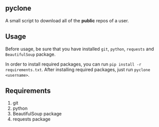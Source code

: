 ## pyclone
A small script to download all of the **public** repos of a user.

## Usage
Before usage, be sure that you have installed `git`, `python`, `requests` and `BeautifulSoup` package.

In order to install required packages, you can run `pip install -r requirements.txt`. After installing required packages, just run `pyclone <username>`.

## Requirements
1. git
2. python
3. BeautifulSoup package
4. requests package